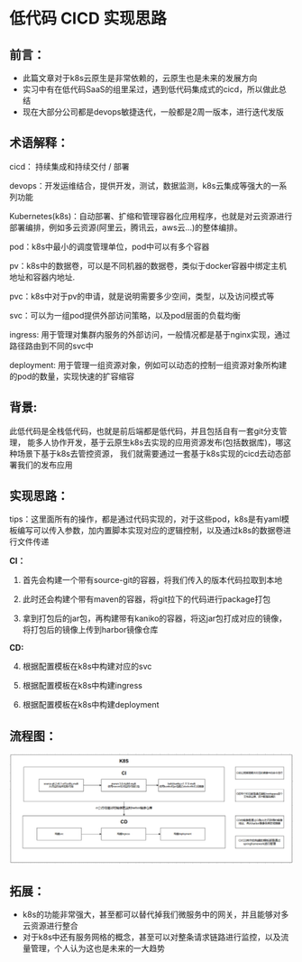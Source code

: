 # 低代码 CICD 实现思路

## 前言：
- 此篇文章对于k8s云原生是非常依赖的，云原生也是未来的发展方向
- 实习中有在低代码SaaS的组里呆过，遇到低代码集成式的cicd，所以做此总结
- 现在大部分公司都是devops敏捷迭代，一般都是2周一版本，进行迭代发版

## 术语解释：
    
cicd： 持续集成和持续交付 / 部署
    
devops：开发运维结合，提供开发，测试，数据监测，k8s云集成等强大的一系列功能

Kubernetes(k8s)：自动部署、扩缩和管理容器化应用程序，也就是对云资源进行部署编排，例如多云资源(阿里云，腾讯云，aws云...)的整体编排。

pod：k8s中最小的调度管理单位，pod中可以有多个容器

pv：k8s中的数据卷，可以是不同机器的数据卷，类似于docker容器中绑定主机地址和容器内地址.

pvc：k8s中对于pv的申请，就是说明需要多少空间，类型，以及访问模式等

svc：可以为一组pod提供外部访问策略，以及pod层面的负载均衡

ingress: 用于管理对集群内服务的外部访问，一般情况都是基于nginx实现，通过路径路由到不同的svc中

deployment: 用于管理一组资源对象，例如可以动态的控制一组资源对象所构建的pod的数量，实现快速的扩容缩容
## 背景:
此低代码是全栈低代码，也就是前后端都是低代码，并且包括自有一套git分支管理，
能多人协作开发，基于云原生k8s去实现的应用资源发布(包括数据库)，哪这种场景下基于k8s去管控资源，
我们就需要通过一套基于k8s实现的cicd去动态部署我们的发布应用

## 实现思路：
tips：这里面所有的操作，都是通过代码实现的，对于这些pod，k8s是有yaml模板编写可以传入参数，加内置脚本实现对应的逻辑控制，以及通过k8s的数据卷进行文件传递

**CI：**
1. 首先会构建一个带有source-git的容器，将我们传入的版本代码拉取到本地

2. 此时还会构建个带有maven的容器，将git拉下的代码进行package打包

3. 拿到打包后的jar包，再构建带有kaniko的容器，将这jar包打成对应的镜像，将打包后的镜像上传到harbor镜像仓库

**CD:**

4. 根据配置模板在k8s中构建对应的svc

5. 根据配置模板在k8s中构建ingress

6. 根据配置模板在k8s中构建deployment

## 流程图：
![img.png](../imge/实习小记/低代码%20CICD%20实现思路文档/img.png)

## 拓展：
- k8s的功能非常强大，甚至都可以替代掉我们微服务中的网关，并且能够对多云资源进行整合
- 对于k8s中还有服务网格的概念，甚至可以对整条请求链路进行监控，以及流量管理，个人认为这也是未来的一大趋势